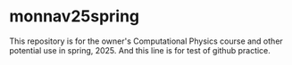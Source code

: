 # monnav25spring
This repository is for the owner's Computational Physics course and other potential use in spring, 2025.
And this line is for test of github practice.
